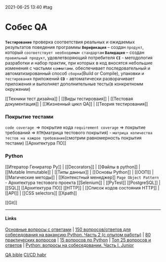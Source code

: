 2021-06-25 13:40
#tag
# Собес QA
###  
**`Тестирование`**  проверка соответствия реальных и ожидаемых результатов поведения программы
**`Верификация`** – создан `продукт`, который `соответствует необходимым стандартам`
**`Валидация`**  – создан `правильный продукт`, удовлетворяющий потребителя
**`CI`** - методология разработки и набор практик, при которых в код вносятся небольшие изменения с частыми `коммитами`. обеспечивает последовательный и автоматизированный способ `сборки`(Build or Compile), упаковки и `тестирования` приложений
**`CD`** -  автоматически разворачивает приложения и выполняет дополнительные тесты(в конкретномм окружении)

[[Техники тест дизайна]] | [[Виды тестироваия]] | [[Тестовая документация]] |   [[Жизненный цикл QA]] | [[Теория тестирования]]

### Покрытие тестами
`code coverage `=> покрытие кода
`requirement coverage` => покрытие требований => `RTM`(матрица тестового покрытия) - `матрица количества тестов на каждое требование`(смотрим равномерность покрытия тестами) 
[[Архитектура ПО]]
### Python
[[Итератор Гениратор Py]] | [[Decorators]] | [[Файлы в python]] | [[Mutable Immutable]] | [[Типы данных]] | [[Основы Python]] | [[ООП]] | [[Магические методы]] | [[Контекстный менеджер]]
`Page Object Pattern` -  Архитектура тестового проекта 
[[Selenium]] | [[PyTest]]
[[PostgreSQL]] | [[SQL]]
[[Архитектура ПО]]
[[HTTP]] | [[Список кодов состояния HTTP]] | [[API]] | [[CSS selectors]] [[Xpath]]

[[Git]]
_____________
#### Links
[Основные вопросы с ответами](https://geteasyqa.com/qa/best-test-case-templates-examples/) | [150 вопросов/ответов для собеседования на вакансию Python. Часть 2 (с опытом работы)](https://kirill-sklyarenko.ru/lenta/150-voprosov-na-sobesedovanie-python-s-opytom-raboty) | [80 практических вопросов](https://nuancesprog.ru/p/11460/) | [15 вопросов по Python](https://proglib.io/p/python-interview) | [Топ 25 вопросов и ответов](https://pythonru.com/baza-znanij/voprosy-na-sobesedovanii-python) | [Python: вопросы на собеседовании. Часть I. Junior](https://pythonist.ru/python-voprosy-sobesedovaniya-chast-i-junior/#qst)

[QA bible](https://github.com/VladislavEremeev/QA_bible 'это почти 300 страниц обновляемой смеси ответов на вопросы с реальных собеседований на QA')
[CI/CD habr](https://habr.com/ru/company/otus/blog/515078/)
